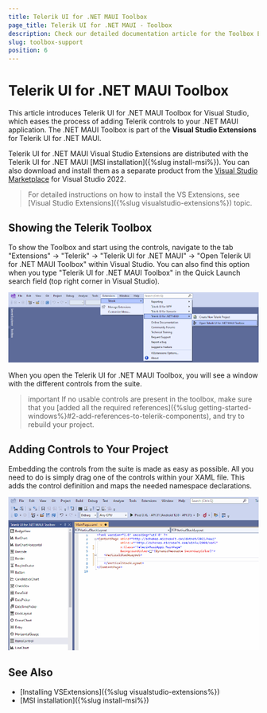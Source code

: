 ```yaml
---
title: Telerik UI for .NET MAUI Toolbox
page_title: Telerik UI for .NET MAUI - Toolbox
description: Check our detailed documentation article for the Toolbox Extension of Telerik UI for .NET MAUI on Windows.
slug: toolbox-support
position: 6
---
```


# Telerik UI for .NET MAUI Toolbox

This article introduces Telerik UI for .NET MAUI Toolbox for Visual Studio, which eases the process of adding Telerik controls to your .NET MAUI application. The .NET MAUI Toolbox is part of the **Visual Studio Extensions** for Telerik UI for .NET MAUI.

Telerik UI for .NET MAUI Visual Studio Extensions are distributed with the Telerik UI for .NET MAUI [MSI installation]({%slug install-msi%}). You can also download and install them as a separate product from the [Visual Studio Marketplace](https://marketplace.visualstudio.com/) for Visual Studio 2022.

> For detailed instructions on how to install the VS Extensions, see [Visual Studio Extensions]({%slug visualstudio-extensions%}) topic.

## Showing the Telerik Toolbox

To show the Toolbox and start using the controls, navigate to the tab "Extensions" -> "Telerik" -> "Telerik UI for .NET MAUI" -> "Open Telerik UI for .NET MAUI Toolbox" within Visual Studio. You can also find this option when you type "Telerik UI for .NET MAUI Toolbox" in the Quick Launch search field (top right corner in Visual Studio).

![Telerik .NET MAUI Toolbox](images/enabled_toolbox.png)

When you open the Telerik UI for .NET MAUI Toolbox, you will see a window with the different controls from the suite. 

>important If no usable controls are present in the toolbox, make sure that you [added all the required references]({%slug getting-started-windows%}#2-add-references-to-telerik-components), and try to rebuild your project. 

## Adding Controls to Your Project

Embedding the controls from the suite is made as easy as possible. All you need to do is simply drag one of the controls within your XAML file. This adds the control definition and maps the needed namespace declarations. 

![Add Telerik .NET MAUI Controls from Toolbox](images/maui_toolbox.gif)

## See Also

- [Installing VSExtensions]({%slug visualstudio-extensions%})
- [MSI installation]({%slug install-msi%})
